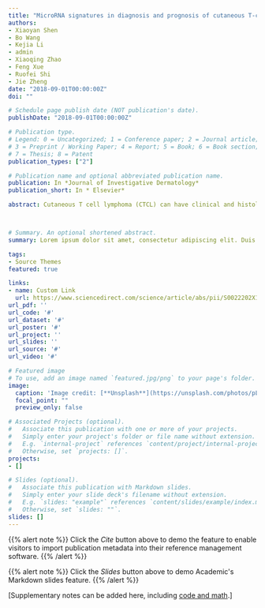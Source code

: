 ```yaml
---
title: "MicroRNA signatures in diagnosis and prognosis of cutaneous T-cell lymphoma"
authors:
- Xiaoyan Shen
- Bo Wang
- Kejia Li
- admin
- Xiaoqing Zhao
- Feng Xue
- Ruofei Shi
- Jie Zheng
date: "2018-09-01T00:00:00Z"
doi: ""

# Schedule page publish date (NOT publication's date).
publishDate: "2018-09-01T00:00:00Z"

# Publication type.
# Legend: 0 = Uncategorized; 1 = Conference paper; 2 = Journal article;
# 3 = Preprint / Working Paper; 4 = Report; 5 = Book; 6 = Book section;
# 7 = Thesis; 8 = Patent
publication_types: ["2"]

# Publication name and optional abbreviated publication name.
publication: In *Journal of Investigative Dermatology*
publication_short: In * Elsevier*

abstract: Cutaneous T cell lymphoma (CTCL) can have clinical and histological features resembling benign inflammatory dermatosis and can be difficult to diagnose. Very limited biomarkers are available for CTCL prognosis. We aimed to identify microRNA (miR) signatures to facilitate diagnostic and prognostic evaluations of CTCL. A cross-platform miR microarray identified 10 miRs that were differentially expressed between CTCL and benign inflammatory dermatosis patients. Subsequent reverse transcription polymerase chain reaction validation was used to generate a 5-miR–based diagnosing classifier, which showed high diagnostic accuracy in CTCL (area under the curve = 0.985 and 0.956 for training and testing set, respectively). Association between miR expressions and patient prognosis was studied. miR-155 and miR-200b were significantly associated with overall survival in CTCL patients, outperformed Ki-67. miR expressions were combined with Ki-67 to create a classifier for 5-year overall survival in CTCL patients. Our work provided miR signatures to facilitate CTCL diagnosis and prognosis with satisfying accuracy.



# Summary. An optional shortened abstract.
summary: Lorem ipsum dolor sit amet, consectetur adipiscing elit. Duis posuere tellus ac convallis placerat. Proin tincidunt magna sed ex sollicitudin condimentum.

tags:
- Source Themes
featured: true

links:
- name: Custom Link
  url: https://www.sciencedirect.com/science/article/abs/pii/S0022202X18317305
url_pdf: ''
url_code: '#'
url_dataset: '#'
url_poster: '#'
url_project: ''
url_slides: ''
url_source: '#'
url_video: '#'

# Featured image
# To use, add an image named `featured.jpg/png` to your page's folder. 
image:
  caption: 'Image credit: [**Unsplash**](https://unsplash.com/photos/pLCdAaMFLTE)'
  focal_point: ""
  preview_only: false

# Associated Projects (optional).
#   Associate this publication with one or more of your projects.
#   Simply enter your project's folder or file name without extension.
#   E.g. `internal-project` references `content/project/internal-project/index.md`.
#   Otherwise, set `projects: []`.
projects:
- []

# Slides (optional).
#   Associate this publication with Markdown slides.
#   Simply enter your slide deck's filename without extension.
#   E.g. `slides: "example"` references `content/slides/example/index.md`.
#   Otherwise, set `slides: ""`.
slides: []
---
```


{{% alert note %}}
Click the *Cite* button above to demo the feature to enable visitors to import publication metadata into their reference management software.
{{% /alert %}}

{{% alert note %}}
Click the *Slides* button above to demo Academic's Markdown slides feature.
{{% /alert %}}

[Supplementary notes can be added here, including [code and math](https://sourcethemes.com/academic/docs/writing-markdown-latex/).]

